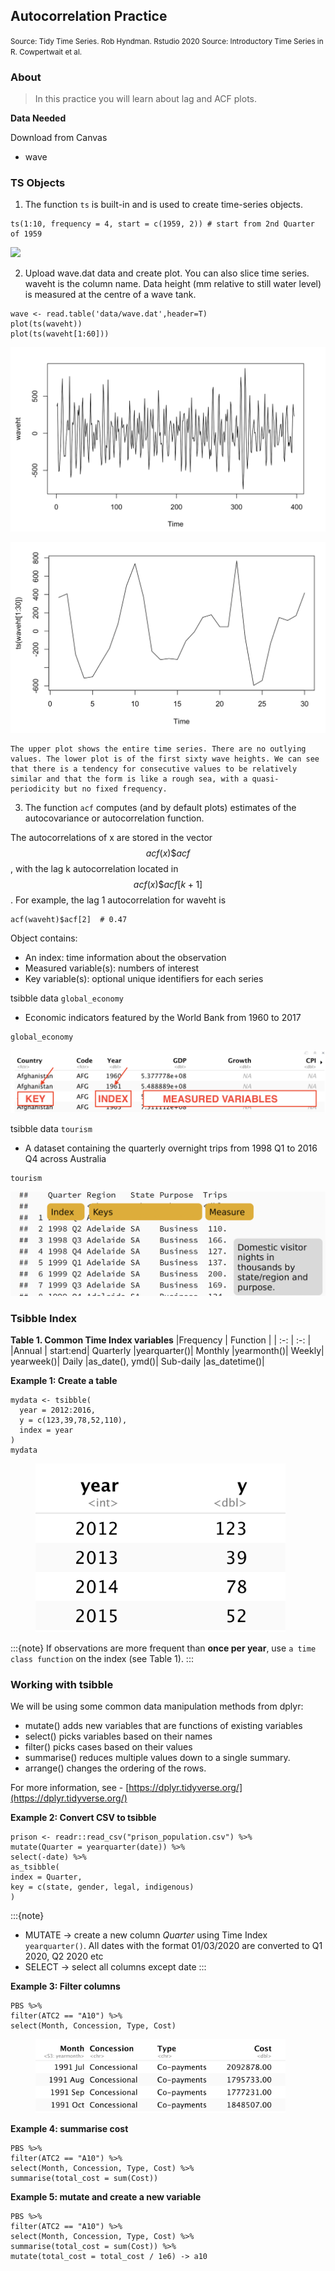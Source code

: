 ## Autocorrelation Practice

<small> Source: Tidy Time Series. Rob Hyndman. Rstudio 2020 </small>
<small> Source: Introductory Time Series in R. Cowpertwait et al. </small>

### About
> In this practice you will learn about lag and ACF plots.


**Data Needed**

Download from Canvas
- wave





### TS Objects

1. The function ```ts``` is built-in and is used to create time-series objects.

```
ts(1:10, frequency = 4, start = c(1959, 2)) # start from 2nd Quarter of 1959
```
![](_static/Part1-ts.png)

2. Upload wave.dat data and create plot. You can also slice time series. waveht is the column name. Data height (mm relative to still water level) is measured at the centre of a wave tank.

```
wave <- read.table('data/wave.dat',header=T)
plot(ts(waveht))
plot(ts(waveht[1:60]))
```
![](_static/Part1-1.png)

![](_static/Part1-2.png)

```{note}
The upper plot shows the entire time series. There are no outlying values. The lower plot is of the first sixty wave heights. We can see that there is a tendency for consecutive values to be relatively similar and that the form is like a rough sea, with a quasi-periodicity but no fixed frequency.
```

3. The function ```acf``` computes (and by default plots) estimates of the autocovariance or autocorrelation function.

The autocorrelations of x are stored in the vector $$acf(x)\$acf$$, with the lag k autocorrelation located in $$acf(x)\$acf[k+1]$$. For example, the lag 1 autocorrelation for waveht is
```
acf(waveht)$acf[2]  # 0.47

```
Object contains:
-  An index: time information about the observation
-  Measured variable(s): numbers of interest
-  Key variable(s): optional unique identifiers for each series


tsibble data ```global_economy```
- Economic indicators featured by the World Bank from 1960 to 2017

```
global_economy
```
![](_static/w1object.png)

tsibble data ```tourism```
- A dataset containing the quarterly overnight trips from 1998 Q1 to 2016 Q4 across Australia

```
tourism
```
![](_static/w1tourism.png)

<!--<img src="_static/w1object.png" width="400">-->

### Tsibble Index

**Table 1. Common Time Index variables**
|Frequency | Function |
| :-: | :-: |
|Annual | start:end|
Quarterly |yearquarter()|
Monthly |yearmonth()|
Weekly| yearweek()|
Daily |as_date(), ymd()|
Sub-daily |as_datetime()|

**Example 1: Create a table**
```
mydata <- tsibble(
  year = 2012:2016,
  y = c(123,39,78,52,110),
  index = year
)
mydata
```
<figure>
  <img src="_static/w1example1.png" width="400">
</figure>


:::{note}
If observations are more frequent than **once per
year**, use ```a time class function``` on the index (see Table 1).
:::

### Working with tsibble

We will be using some common data manipulation methods from dplyr:
- mutate() adds new variables that are functions of existing variables
- select() picks variables based on their names
- filter() picks cases based on their values
- summarise() reduces multiple values down to a single summary.
- arrange() changes the ordering of the rows.

For more information, see - [https://dplyr.tidyverse.org/](https://dplyr.tidyverse.org/)

**Example 2: Convert CSV to tsibble**

```
prison <- readr::read_csv("prison_population.csv") %>%
mutate(Quarter = yearquarter(date)) %>%
select(-date) %>%
as_tsibble(
index = Quarter,
key = c(state, gender, legal, indigenous)
)
```
:::{note}
- MUTATE -> create a new column _Quarter_ using Time Index ```yearquarter()```. All dates with the format 01/03/2020 are converted to Q1 2020, Q2 2020 etc
- SELECT -> select all columns except date
:::

**Example 3: Filter columns**

```
PBS %>%
filter(ATC2 == "A10") %>%
select(Month, Concession, Type, Cost)
```
<figure>
  <img src="_static/w1example4.png" width="400">
</figure>

**Example 4: summarise cost**

```
PBS %>%
filter(ATC2 == "A10") %>%
select(Month, Concession, Type, Cost) %>%
summarise(total_cost = sum(Cost))
```

**Example 5: mutate and create a new variable**

```
PBS %>%
filter(ATC2 == "A10") %>%
select(Month, Concession, Type, Cost) %>%
summarise(total_cost = sum(Cost)) %>%
mutate(total_cost = total_cost / 1e6) -> a10
```